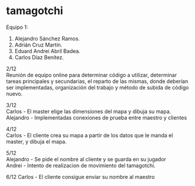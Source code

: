 # tamagotchi
Equipo 1: 
1. Alejandro Sánchez Ramos.
2. Adrián Cruz Martín.
3. Eduard Andrei Abril Badea.
4. Carlos Díaz Benítez.

2/12<br/>
Reunión de equipo online para determinar código a utilizar, determinar tareas principales y secundarias, el reparto de las mismas, donde deberían ser implementadas, organización del trabajo y método de subida de código nuevo.

3/12<br/>
Carlos - El master elige las dimensiones del mapa y dibuja su mapa.<br/>
Alejandro - Implementadas conexiones de prueba entre maestro y clientes

4/12<br/>
Carlos - El cliente crea su mapa a partir de los datos que le manda el master, y dibuja el mapa.<br/>

5/12<br/>
Alejandro - Se pide el nombre al cliente y se guarda en su jugador<br/>
Andrei - Intento de realizacion de movimiento del tamagotchi.

6/12
Carlos - El cliente consigue enviar su nombre al maestro
